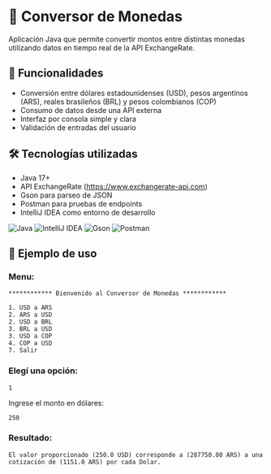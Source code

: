 # 💱 Conversor de Monedas

Aplicación Java que permite convertir montos entre distintas monedas utilizando datos en tiempo real de la API ExchangeRate.

## 🚀 Funcionalidades

- Conversión entre dólares estadounidenses (USD), pesos argentinos (ARS), reales brasileños (BRL) y pesos colombianos (COP)
- Consumo de datos desde una API externa
- Interfaz por consola simple y clara
- Validación de entradas del usuario

## 🛠️ Tecnologías utilizadas 

- Java 17+
- API ExchangeRate (https://www.exchangerate-api.com)
- Gson para parseo de JSON
- Postman para pruebas de endpoints
- IntelliJ IDEA como entorno de desarrollo


![Java](https://img.shields.io/badge/Java-ED8B00?style=for-the-badge&logo=java&logoColor=white)
![IntelliJ IDEA](https://img.shields.io/badge/IntelliJ_IDEA-000000?style=for-the-badge&logo=intellij-idea&logoColor=white)
![Gson](https://img.shields.io/badge/Gson-232F3E?style=for-the-badge&logo=google&logoColor=white)
![Postman](https://img.shields.io/badge/Postman-FF6C37?style=for-the-badge&logo=postman&logoColor=white)

## 📌 Ejemplo de uso

### Menu:

    ************ Bienvenido al Conversor de Monedas ************

    1. USD a ARS
    2. ARS a USD
    2. USD a BRL
    3. BRL a USD
    3. USD a COP
    4. COP a USD
    7. Salir

### Elegí una opción: 
    1

Ingrese el monto en dólares:

    250

### Resultado:

    El valor proporcionado (250.0 USD) corresponde a (287750.00 ARS) a una cotización de (1151.0 ARS) por cada Dolar.